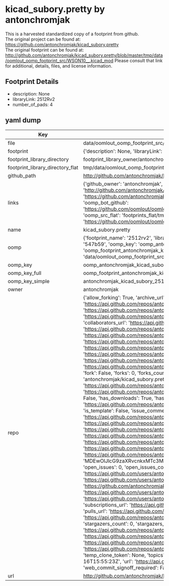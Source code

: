 # kicad_subory.pretty by antonchromjak  
This is a harvested standardized copy of a footprint from github.  
The original project can be found at:  
https://github.com/antonchromjak/kicad_subory.pretty  
The original footprint can be found at:
http://github.com/antonchromjak/kicad_subory.pretty/blob/master/tmp/data/oomlout_oomp_footprint_src/WSON10__.kicad_mod
Please consult that link for additional, details, files, and license information.  
## Footprint Details
* description: None  
* libraryLink: 2512Rv2  
* number_of_pads: 4  
## yaml dump  
| Key | Value |  
| --- | --- |  
| file | data/oomlout_oomp_footprint_src/kicad_subory.pretty/2512Rv2.kicad_mod |  
| footprint | {'description': None, 'libraryLink': '2512Rv2', 'number_of_pads': 4} |  
| footprint_library_directory | footprint_library_owner/antonchromjak_kicad_subory.pretty |  
| footprint_library_directory_flat | tmp/data/oomlout_oomp_footprint_src/footprints_flat/antonchromjak_kicad_subory_2512rv2/working |  
| github_path | http://github.com/antonchromjak/kicad_subory.pretty/blob/master/tmp/data/oomlout_oomp_footprint_src/2512Rv2.kicad_mod |  
| links | {'github_owner': 'antonchromjak', 'github_repo_name': 'kicad_subory.pretty', 'github_src': 'http://github.com/antonchromjak/kicad_subory.pretty/blob/master/tmp/data/oomlout_oomp_footprint_src/WSON10__.kicad_mod', 'github_src_repo': 'https://github.com/antonchromjak/kicad_subory.pretty', 'oomp_bot': 'tmp/data/oomlout_oomp_footprint_src/footprints/antonchromjak_kicad_subory_2512rv2/working', 'oomp_bot_github': 'https://github.com/oomlout/oomlout_oomp_footprint_bot/tree/main/tmp/data/oomlout_oomp_footprint_src/footprints/antonchromjak_kicad_subory_2512rv2/working', 'oomp_src_flat': 'footprints_flat/tmp/data/oomlout_oomp_footprint_src/footprints_flat/antonchromjak_kicad_subory_2512rv2/working', 'oomp_src_flat_github': 'https://github.com/oomlout/oomlout_oomp_footprint_src/tree/main/tmp/data/oomlout_oomp_footprint_src/footprints_flat/antonchromjak_kicad_subory_2512rv2/working'} |  
| name | kicad_subory.pretty |  
| oomp | {'footprint_name': '2512rv2', 'library_name': 'kicad_subory', 'md5': '547b595cfa18bcb89bcef84df641adaa', 'md5_10': '547b595cfa', 'md5_5': '547b5', 'md5_6': '547b59', 'oomp_key': 'oomp_antonchromjak_kicad_subory_2512rv2', 'oomp_key_extra': 'oomp_footprint_antonchromjak_kicad_subory_2512rv2', 'oomp_key_full': 'oomp_footprint_antonchromjak_kicad_subory_2512rv2_547b59', 'oomp_key_simple': 'antonchromjak_kicad_subory_2512rv2', 'original_filename': 'data/oomlout_oomp_footprint_src/kicad_subory.pretty/2512Rv2.kicad_mod', 'owner_name': 'antonchromjak'} |  
| oomp_key | oomp_antonchromjak_kicad_subory_2512rv2 |  
| oomp_key_full | oomp_footprint_antonchromjak_kicad_subory_2512rv2 |  
| oomp_key_simple | antonchromjak_kicad_subory_2512rv2 |  
| owner | antonchromjak |  
| repo | {'allow_forking': True, 'archive_url': 'https://api.github.com/repos/antonchromjak/kicad_subory.pretty/{archive_format}{/ref}', 'archived': False, 'assignees_url': 'https://api.github.com/repos/antonchromjak/kicad_subory.pretty/assignees{/user}', 'blobs_url': 'https://api.github.com/repos/antonchromjak/kicad_subory.pretty/git/blobs{/sha}', 'branches_url': 'https://api.github.com/repos/antonchromjak/kicad_subory.pretty/branches{/branch}', 'clone_url': 'https://github.com/antonchromjak/kicad_subory.pretty.git', 'collaborators_url': 'https://api.github.com/repos/antonchromjak/kicad_subory.pretty/collaborators{/collaborator}', 'comments_url': 'https://api.github.com/repos/antonchromjak/kicad_subory.pretty/comments{/number}', 'commits_url': 'https://api.github.com/repos/antonchromjak/kicad_subory.pretty/commits{/sha}', 'compare_url': 'https://api.github.com/repos/antonchromjak/kicad_subory.pretty/compare/{base}...{head}', 'contents_url': 'https://api.github.com/repos/antonchromjak/kicad_subory.pretty/contents/{+path}', 'contributors_url': 'https://api.github.com/repos/antonchromjak/kicad_subory.pretty/contributors', 'created_at': '2018-01-16T15:55:23Z', 'default_branch': 'master', 'deployments_url': 'https://api.github.com/repos/antonchromjak/kicad_subory.pretty/deployments', 'description': None, 'disabled': False, 'downloads_url': 'https://api.github.com/repos/antonchromjak/kicad_subory.pretty/downloads', 'events_url': 'https://api.github.com/repos/antonchromjak/kicad_subory.pretty/events', 'fork': False, 'forks': 0, 'forks_count': 0, 'forks_url': 'https://api.github.com/repos/antonchromjak/kicad_subory.pretty/forks', 'full_name': 'antonchromjak/kicad_subory.pretty', 'git_commits_url': 'https://api.github.com/repos/antonchromjak/kicad_subory.pretty/git/commits{/sha}', 'git_refs_url': 'https://api.github.com/repos/antonchromjak/kicad_subory.pretty/git/refs{/sha}', 'git_tags_url': 'https://api.github.com/repos/antonchromjak/kicad_subory.pretty/git/tags{/sha}', 'git_url': 'git://github.com/antonchromjak/kicad_subory.pretty.git', 'has_discussions': False, 'has_downloads': True, 'has_issues': True, 'has_pages': False, 'has_projects': True, 'has_wiki': True, 'homepage': None, 'hooks_url': 'https://api.github.com/repos/antonchromjak/kicad_subory.pretty/hooks', 'html_url': 'https://github.com/antonchromjak/kicad_subory.pretty', 'id': 117705237, 'is_template': False, 'issue_comment_url': 'https://api.github.com/repos/antonchromjak/kicad_subory.pretty/issues/comments{/number}', 'issue_events_url': 'https://api.github.com/repos/antonchromjak/kicad_subory.pretty/issues/events{/number}', 'issues_url': 'https://api.github.com/repos/antonchromjak/kicad_subory.pretty/issues{/number}', 'keys_url': 'https://api.github.com/repos/antonchromjak/kicad_subory.pretty/keys{/key_id}', 'labels_url': 'https://api.github.com/repos/antonchromjak/kicad_subory.pretty/labels{/name}', 'language': None, 'languages_url': 'https://api.github.com/repos/antonchromjak/kicad_subory.pretty/languages', 'license': None, 'merges_url': 'https://api.github.com/repos/antonchromjak/kicad_subory.pretty/merges', 'milestones_url': 'https://api.github.com/repos/antonchromjak/kicad_subory.pretty/milestones{/number}', 'mirror_url': None, 'name': 'kicad_subory.pretty', 'network_count': 0, 'node_id': 'MDEwOlJlcG9zaXRvcnkxMTc3MDUyMzc=', 'notifications_url': 'https://api.github.com/repos/antonchromjak/kicad_subory.pretty/notifications{?since,all,participating}', 'open_issues': 0, 'open_issues_count': 0, 'owner': {'avatar_url': 'https://avatars.githubusercontent.com/u/2141285?v=4', 'events_url': 'https://api.github.com/users/antonchromjak/events{/privacy}', 'followers_url': 'https://api.github.com/users/antonchromjak/followers', 'following_url': 'https://api.github.com/users/antonchromjak/following{/other_user}', 'gists_url': 'https://api.github.com/users/antonchromjak/gists{/gist_id}', 'gravatar_id': '', 'html_url': 'https://github.com/antonchromjak', 'id': 2141285, 'login': 'antonchromjak', 'node_id': 'MDQ6VXNlcjIxNDEyODU=', 'organizations_url': 'https://api.github.com/users/antonchromjak/orgs', 'received_events_url': 'https://api.github.com/users/antonchromjak/received_events', 'repos_url': 'https://api.github.com/users/antonchromjak/repos', 'site_admin': False, 'starred_url': 'https://api.github.com/users/antonchromjak/starred{/owner}{/repo}', 'subscriptions_url': 'https://api.github.com/users/antonchromjak/subscriptions', 'type': 'User', 'url': 'https://api.github.com/users/antonchromjak'}, 'private': False, 'pulls_url': 'https://api.github.com/repos/antonchromjak/kicad_subory.pretty/pulls{/number}', 'pushed_at': '2018-01-16T15:55:28Z', 'releases_url': 'https://api.github.com/repos/antonchromjak/kicad_subory.pretty/releases{/id}', 'size': 3, 'ssh_url': 'git@github.com:antonchromjak/kicad_subory.pretty.git', 'stargazers_count': 0, 'stargazers_url': 'https://api.github.com/repos/antonchromjak/kicad_subory.pretty/stargazers', 'statuses_url': 'https://api.github.com/repos/antonchromjak/kicad_subory.pretty/statuses/{sha}', 'subscribers_count': 2, 'subscribers_url': 'https://api.github.com/repos/antonchromjak/kicad_subory.pretty/subscribers', 'subscription_url': 'https://api.github.com/repos/antonchromjak/kicad_subory.pretty/subscription', 'svn_url': 'https://github.com/antonchromjak/kicad_subory.pretty', 'tags_url': 'https://api.github.com/repos/antonchromjak/kicad_subory.pretty/tags', 'teams_url': 'https://api.github.com/repos/antonchromjak/kicad_subory.pretty/teams', 'temp_clone_token': None, 'topics': [], 'trees_url': 'https://api.github.com/repos/antonchromjak/kicad_subory.pretty/git/trees{/sha}', 'updated_at': '2018-01-16T15:55:23Z', 'url': 'https://api.github.com/repos/antonchromjak/kicad_subory.pretty', 'visibility': 'public', 'watchers': 0, 'watchers_count': 0, 'web_commit_signoff_required': False} |  
| url | http://github.com/antonchromjak/kicad_subory.pretty |  

